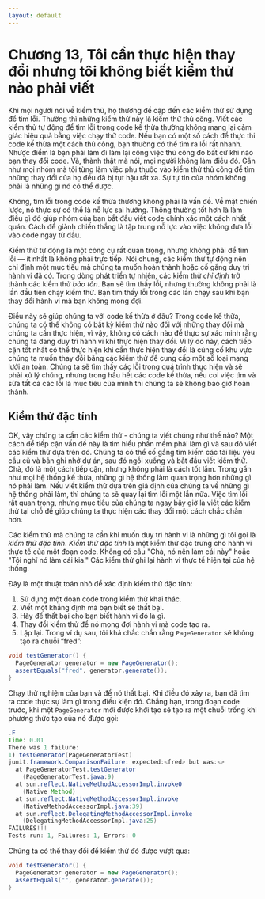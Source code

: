 ```yaml
---
layout: default
---
```


# Chương 13, Tôi cần thực hiện thay đổi nhưng tôi không biết kiểm thử nào phải viết

Khi mọi người nói về kiểm thử, họ thường đề cập đến các kiểm thử sử dụng để tìm lỗi. Thường thì những kiểm thử này là kiểm thử thủ công. Viết các kiểm thử tự động để tìm lỗi trong code kế thừa thường không mang lại cảm giác hiệu quả bằng việc chạy thử code. Nếu bạn có một số cách để thực thi code kế thừa một cách thủ công, bạn thường có thể tìm ra lỗi rất nhanh. Nhược điểm là bạn phải làm đi làm lại công việc thủ công đó bất cứ khi nào bạn thay đổi code. Và, thành thật mà nói, mọi người không làm điều đó. Gần như mọi nhóm mà tôi từng làm việc phụ thuộc vào kiểm thử thủ công để tìm những thay đổi của họ đều đã bị tụt hậu rất xa. Sự tự tin của nhóm không phải là những gì nó có thể được.

Không, tìm lỗi trong code kế thừa thường không phải là vấn đề. Về mặt chiến lược, nó thực sự có thể là nỗ lực sai hướng. Thông thường tốt hơn là làm điều gì đó giúp nhóm của bạn bắt đầu viết code chính xác một cách nhất quán. Cách để giành chiến thắng là tập trung nỗ lực vào việc không đưa lỗi vào code ngay từ đầu.

Kiểm thử tự động là một công cụ rất quan trọng, nhưng không phải để tìm lỗi — ít nhất là không phải trực tiếp. Nói chung, các kiểm thử tự động nên chỉ định một mục tiêu mà chúng ta muốn hoàn thành hoặc cố gắng duy trì hành vi đã có. Trong dòng phát triển tự nhiên, các kiểm thử _chỉ định_ trở thành các kiểm thử _bảo tồn_. Bạn sẽ tìm thấy lỗi, nhưng thường không phải là lần đầu tiên chạy kiểm thử. Bạn tìm thấy lỗi trong các lần chạy sau khi bạn thay đổi hành vi mà bạn không mong đợi.

Điều này sẽ giúp chúng ta với code kế thừa ở đâu? Trong code kế thừa, chúng ta có thể không có bất kỳ kiểm thử nào đối với những thay đổi mà chúng ta cần thực hiện, vì vậy, không có cách nào để thực sự xác minh rằng chúng ta đang duy trì hành vi khi thực hiện thay đổi. Vì lý do này, cách tiếp cận tốt nhất có thể thực hiện khi cần thực hiện thay đổi là củng cố khu vực chúng ta muốn thay đổi bằng các kiểm thử để cung cấp một số loại mạng lưới an toàn. Chúng ta sẽ tìm thấy các lỗi trong quá trình thực hiện và sẽ phải xử lý chúng, nhưng trong hầu hết các code kế thừa, nếu coi việc tìm và sửa tất cả các lỗi là mục tiêu của mình thì chúng ta sẽ không bao giờ hoàn thành.

## Kiểm thử đặc tính

OK, vậy chúng ta cần các kiểm thử - chúng ta viết chúng như thế nào? Một cách để tiếp cận vấn đề này là tìm hiểu phần mềm phải làm gì và sau đó viết các kiểm thử dựa trên đó. Chúng ta có thể cố gắng tìm kiếm các tài liệu yêu cầu cũ và bản ghi nhớ dự án, sau đó ngồi xuống và bắt đầu viết kiểm thử. Chà, đó là một cách tiếp cận, nhưng không phải là cách tốt lắm. Trong gần như mọi hệ thống kế thừa, những gì hệ thống làm quan trọng hơn những gì nó phải làm. Nếu viết kiểm thử dựa trên giả định của chúng ta về những gì hệ thống phải làm, thì chúng ta sẽ quay lại tìm lỗi một lần nữa. Việc tìm lỗi rất quan trọng, nhưng mục tiêu của chúng ta ngay bây giờ là viết các kiểm thử tại chỗ để giúp chúng ta thực hiện các thay đổi một cách chắc chắn hơn.

Các kiểm thử mà chúng ta cần khi muốn duy trì hành vi là những gì tôi gọi là _kiểm thử đặc tính_. _Kiểm thử đặc tính_ là một kiểm thử đặc trưng cho hành vi thực tế của một đoạn code. Không có câu "Chà, nó nên làm cái này" hoặc "Tôi nghĩ nó làm cái kia." Các kiểm thử ghi lại hành vi thực tế hiện tại của hệ thống.

Đây là một thuật toán nhỏ để xác định kiểm thử đặc tính:
1. Sử dụng một đoạn code trong kiểm thử khai thác.
2. Viết một khẳng định mà bạn biết sẽ thất bại.
3. Hãy để thất bại cho bạn biết hành vi đó là gì.
4. Thay đổi kiểm thử để nó mong đợi hành vi mà code tạo ra.
5. Lặp lại.
Trong ví dụ sau, tôi khá chắc chắn rằng `PageGenerator` sẽ không tạo ra chuỗi “fred”:

```java
void testGenerator() {
  PageGenerator generator = new PageGenerator();
  assertEquals("fred", generator.generate());
}
```

Chạy thử nghiệm của bạn và để nó thất bại. Khi điều đó xảy ra, bạn đã tìm ra code thực sự làm gì trong điều kiện đó. Chẳng hạn, trong đoạn code trước, khi một `PageGenerator` mới được khởi tạo sẽ tạo ra một chuỗi trống khi phương thức tạo của nó được gọi:

```java
.F
Time: 0.01
There was 1 failure:
1) testGenerator(PageGeneratorTest)
junit.framework.ComparisonFailure: expected:<fred> but was:<>
  at PageGeneratorTest.testGenerator
    (PageGeneratorTest.java:9)
  at sun.reflect.NativeMethodAccessorImpl.invoke0
    (Native Method)
  at sun.reflect.NativeMethodAccessorImpl.invoke
    (NativeMethodAccessorImpl.java:39)
  at sun.reflect.DelegatingMethodAccessorImpl.invoke
    (DelegatingMethodAccessorImpl.java:25)
FAILURES!!!
Tests run: 1, Failures: 1, Errors: 0
```

Chúng ta có thể thay đổi để kiểm thử đó được vượt qua:

```java
void testGenerator() {
  PageGenerator generator = new PageGenerator();
  assertEquals("", generator.generate());
}
```
